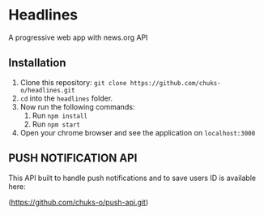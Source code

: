 # Headlines

A progressive web app with news.org API


## Installation

1. Clone this repository: `git clone https://github.com/chuks-o/headlines.git`
2. `cd` into the `headlines` folder.
3. Now run the following commands:
    1. Run `npm install`
    2. Run `npm start`
4. Open your chrome browser and see the application on `localhost:3000`


## PUSH NOTIFICATION API

This API built to handle push notifications and to save users ID is available here:

(https://github.com/chuks-o/push-api.git)


